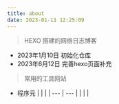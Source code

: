 ```yaml
---
title: about
date: 2023-01-11 12:25:09
---
```


> HEXO 搭建的网络日志博客


* 2023年1月10日 初始化仓库
* 2023年6月12日 完善hexo页面补充


> 常用的工具网站

* 程序元
|     |     |
| --- | --- |
|     |     |

